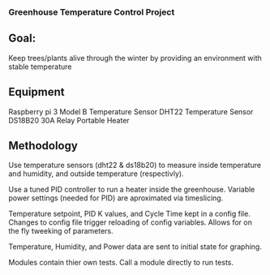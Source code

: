 ###   Greenhouse Temperature Control Project

## Goal:
Keep trees/plants alive through the winter by providing an environment
with stable temperature

## Equipment
Raspberry pi 3 Model B
Temperature Sensor DHT22
Temperature Sensor DS18B20
30A Relay
Portable Heater

## Methodology

Use temperature sensors (dht22 & ds18b20) to measure inside temperature
and humidity, and outside temperature (respectivly).

Use a tuned PID controller to run a heater inside the greenhouse.
Variable power settings (needed for PID) are aproximated via
timeslicing.

Temperature setpoint, PID K values, and Cycle Time kept in a config
file. Changes to config file trigger reloading of config variables.
Allows for on the fly tweeking of parameters.

Temperature, Humidity, and Power data are sent to initial state
for graphing.

Modules contain thier own tests. Call a module directly to run tests.
